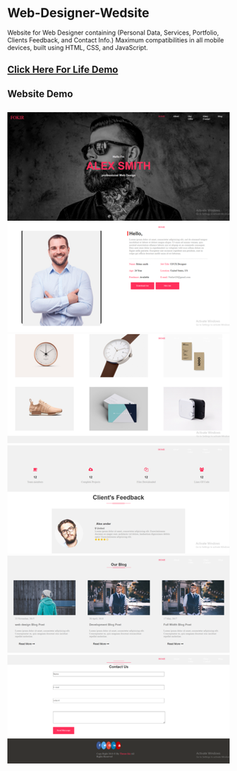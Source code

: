 # Web-Designer-Wedsite
Website for Web Designer containing (Personal Data, Services, Portfolio, Clients Feedback, and Contact Info.)
Maximum compatibilities in all mobile devices, built using HTML, CSS, and JavaScript.

## [Click Here For Life Demo](https://shroukelshahawy.github.io/Web-Designer-Website/)
## **Website Demo**
![](./img/00.png)
![](./img/01.png)
![](./img/03.png)
![](./img/04.png)
![](./img/05.png)
![](./img/06.png)
--- 
